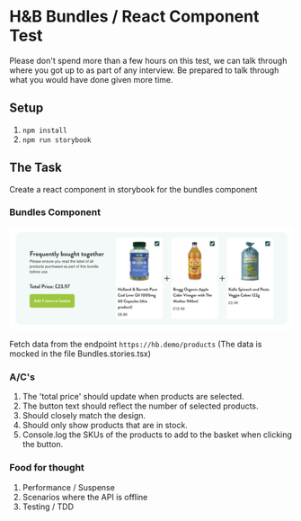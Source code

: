 # H&B Bundles / React Component Test

Please don't spend more than a few hours on this test, we can talk through where you got up to as part of any interview. Be prepared to talk through what you would have done given more time.

## Setup

1. `npm install`
2. `npm run storybook`

## The Task

Create a react component in storybook for the bundles component

### Bundles Component

![Component](bundles.png)

Fetch data from the endpoint `https://hb.demo/products` (The data is mocked in the file Bundles.stories.tsx)

### A/C's

1. The 'total price' should update when products are selected.
2. The button text should reflect the number of selected products.
3. Should closely match the design.
4. Should only show products that are in stock.
5. Console.log the SKUs of the products to add to the basket when clicking the button.

### Food for thought

1. Performance / Suspense
2. Scenarios where the API is offline
3. Testing / TDD
